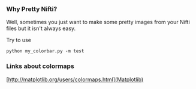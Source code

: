 ### Why Pretty Nifti?
Well, sometimes you just want to make some pretty images from your Nifti files but it isn't always easy.

Try to use
```
python my_colorbar.py -m test
```

### Links about colormaps
[http://matplotlib.org/users/colormaps.html](Matplotlib)
